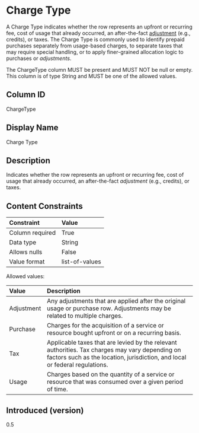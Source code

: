 # Charge Type

A Charge Type indicates whether the row represents an upfront or recurring fee, cost of usage that already occurred,
an after-the-fact [adjustment](glossary:adjustment) (e.g., credits), or taxes. The Charge Type is commonly used to identify prepaid purchases
separately from usage-based charges, to separate taxes that may require special handling, or to apply finer-grained
allocation logic to purchases or *adjustments*.

The ChargeType column MUST be present and MUST NOT be null or empty. This column is of type String and MUST be one of the
allowed values.

## Column ID

ChargeType

## Display Name

Charge Type

## Description

Indicates whether the row represents an upfront or recurring fee, cost of usage that already occurred, an
after-the-fact *adjustment* (e.g., credits), or taxes.

## Content Constraints

| Constraint      | Value          |
| :-------------- | :------------- |
| Column required | True           |
| Data type       | String         |
| Allows nulls    | False          |
| Value format    | list-of-values |

Allowed values:

| Value      | Description                                                                                                                                                                   |
| :--------- | :---------------------------------------------------------------------------------------------------------------------------------------------------------------------------- |
| Adjustment | Any adjustments that are applied after the original usage or purchase row. Adjustments may be related to multiple charges.                                                    |
| Purchase   | Charges for the acquisition of a service or resource bought upfront or on a recurring basis.                                                                                  |
| Tax        | Applicable taxes that are levied by the relevant authorities. Tax charges may vary depending on factors such as the location, jurisdiction, and local or federal regulations. |
| Usage      | Charges based on the quantity of a service or resource that was consumed over a given period of time.                                                                         |

## Introduced (version)

0.5
